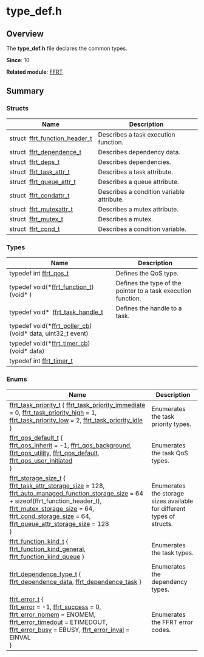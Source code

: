 # type_def.h


## Overview

The **type_def.h** file declares the common types.

**Since**: 10

**Related module**: [FFRT](_f_f_r_t.md)


## Summary


### Structs

| Name| Description| 
| -------- | -------- |
| struct&nbsp;&nbsp;[ffrt_function_header_t](ffrt__function__header__t.md) | Describes a task execution function.| 
| struct&nbsp;&nbsp;[ffrt_dependence_t](ffrt__dependence__t.md) | Describes dependency data.| 
| struct&nbsp;&nbsp;[ffrt_deps_t](ffrt__deps__t.md) | Describes dependencies.| 
| struct&nbsp;&nbsp;[ffrt_task_attr_t](ffrt__task__attr__t.md) | Describes a task attribute.| 
| struct&nbsp;&nbsp;[ffrt_queue_attr_t](ffrt__queue__attr__t.md) | Describes a queue attribute.| 
| struct&nbsp;&nbsp;[ffrt_condattr_t](ffrt__condattr__t.md) | Describes a condition variable attribute.| 
| struct&nbsp;&nbsp;[ffrt_mutexattr_t](ffrt__mutexattr__t.md) | Describes a mutex attribute.| 
| struct&nbsp;&nbsp;[ffrt_mutex_t](ffrt__mutex__t.md) | Describes a mutex.| 
| struct&nbsp;&nbsp;[ffrt_cond_t](ffrt__cond__t.md) | Describes a condition variable.| 


### Types

| Name| Description| 
| -------- | -------- |
| typedef int [ffrt_qos_t](_f_f_r_t.md) | Defines the QoS type.| 
| typedef void(\*[ffrt_function_t](_f_f_r_t.md)) (void\* ) | Defines the type of the pointer to a task execution function.| 
| typedef void\*&nbsp;&nbsp;[ffrt_task_handle_t](_f_f_r_t.md) | Defines the handle to a task.| 
| typedef void(\*[ffrt_poller_cb](_f_f_r_t.md#ffrt_poller_cb)) (void\* data, uint32_t event) |  | 
| typedef void(\*[ffrt_timer_cb](_f_f_r_t.md#ffrt_timer_cb)) (void\* data) |  | 
| typedef int [ffrt_timer_t](_f_f_r_t.md#ffrt_timer_t) |  | 


### Enums

| Name| Description| 
| -------- | -------- |
| [ffrt_task_priority_t](_f_f_r_t.md#ffrt_task_priority_t) { [ffrt_task_priority_immediate](_f_f_r_t.md) = 0, [ffrt_task_priority_high](_f_f_r_t.md) = 1, [ffrt_task_priority_low](_f_f_r_t.md) = 2, [ffrt_task_priority_idle](_f_f_r_t.md) } | Enumerates the task priority types.| 
| [ffrt_qos_default_t](_f_f_r_t.md#ffrt_qos_default_t) {<br>[ffrt_qos_inherit](_f_f_r_t.md) = -1, [ffrt_qos_background](_f_f_r_t.md), [ffrt_qos_utility](_f_f_r_t.md), [ffrt_qos_default](_f_f_r_t.md),<br>[ffrt_qos_user_initiated](_f_f_r_t.md)<br>} | Enumerates the task QoS types.| 
| [ffrt_storage_size_t](_f_f_r_t.md#ffrt_storage_size_t) {<br>[ffrt_task_attr_storage_size](_f_f_r_t.md) = 128, [ffrt_auto_managed_function_storage_size](_f_f_r_t.md) = 64 + sizeof(ffrt_function_header_t), [ffrt_mutex_storage_size](_f_f_r_t.md) = 64, [ffrt_cond_storage_size](_f_f_r_t.md) = 64,<br>[ffrt_queue_attr_storage_size](_f_f_r_t.md) = 128<br>} | Enumerates the storage sizes available for different types of structs.| 
| [ffrt_function_kind_t](_f_f_r_t.md#ffrt_function_kind_t) { [ffrt_function_kind_general](_f_f_r_t.md), [ffrt_function_kind_queue](_f_f_r_t.md) } | Enumerates the task types.| 
| [ffrt_dependence_type_t](_f_f_r_t.md#ffrt_dependence_type_t) { [ffrt_dependence_data](_f_f_r_t.md), [ffrt_dependence_task](_f_f_r_t.md) } | Enumerates the dependency types.| 
| [ffrt_error_t](_f_f_r_t.md#ffrt_error_t) {<br>[ffrt_error](_f_f_r_t.md) = -1, [ffrt_success](_f_f_r_t.md) = 0, [ffrt_error_nomem](_f_f_r_t.md) = ENOMEM, [ffrt_error_timedout](_f_f_r_t.md) = ETIMEDOUT,<br>[ffrt_error_busy](_f_f_r_t.md) = EBUSY, [ffrt_error_inval](_f_f_r_t.md) = EINVAL<br>} | Enumerates the FFRT error codes.| 

